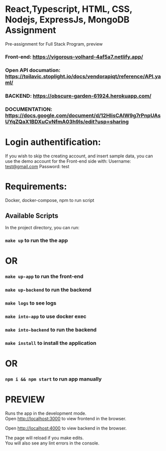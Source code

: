 # React,Typescript, HTML, CSS, Nodejs, ExpressJs, MongoDB Assignment

Pre-assignment for Full Stack Program, preview
### Front-end: https://vigorous-volhard-4af5a7.netlify.app/
### Open API documation: https://toilavic.stoplight.io/docs/vendorapiqt/reference/API.yaml/
### BACKEND: https://obscure-garden-61924.herokuapp.com/
### DOCUMENTATION: https://docs.google.com/document/d/12HIisCAIW9g7rPnpUAsUYqZQaX1BDXuCvNfmA03h9Is/edit?usp=sharing

# Login authentification:
If you wish to skip the creating account, and insert sample data, you can use the demo account for the Front-end side with:
Username: test@gmail.com
Password: test

# Requirements:
Docker, docker-compose, npm to run script

## Available Scripts

In the project directory, you can run:
### `make up` to run the the app

# OR

### `make up-app` to run the front-end
### `make up-backend` to run the backend

### `make logs` to see logs

### `make into-app` to use docker exec
### `make into-backend` to run the backend

### `make install` to install the application

# OR

### `npm i && npm start` to run app manually

# PREVIEW

Runs the app in the development mode.\
Open [http://localhost:3000](http://localhost:3000) to view frontend in the browser.

Open [http://localhost:4000](http://localhost:4000) to view backend in the browser.

The page will reload if you make edits.\
You will also see any lint errors in the console.
